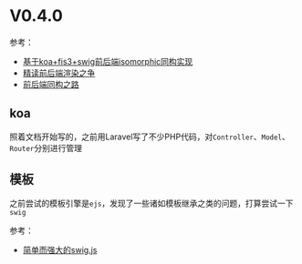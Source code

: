 V0.4.0
===

参考：
* [基于koa+fis3+swig前后端isomorphic同构实现](http://jixianqianduan.com/frontend-build/2016/04/21/koa-fis3-swig-nodejs-isomorphic.html)
* [精读前后端渲染之争](https://github.com/camsong/blog/issues/8)
* [前后端同构之路](https://malcolmyu.github.io/2016/10/24/Create-React-Universal-App/)


## koa
照着文档开始写的，之前用Laravel写了不少PHP代码，对`Controller`、`Model`、`Router`分别进行管理

## 模板
之前尝试的模板引擎是`ejs`，发现了一些诸如模板继承之类的问题，打算尝试一下`swig`

参考：
* [简单而强大的swig.js](http://imweb.io/topic/565b2e23bb6a753a136242b5)